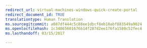 ```yaml
---
redirect_url: virtual-machines-windows-quick-create-portal
redirect_document_id: TRUE
translationtype: Human Translation
ms.sourcegitcommit: a087df444c5c88ee1dbcf8eb18abf883549a9024
ms.openlocfilehash: 1c34865601676b14f287d2ee176fa1580c52fec4
ms.lasthandoff: 03/15/2017

---
```

